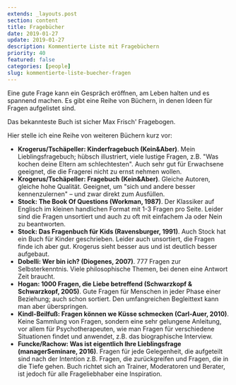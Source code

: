 ```yaml
---
extends: _layouts.post
section: content
title: Fragebücher
date: 2019-01-27
update: 2019-01-27
description: Kommentierte Liste mit Fragebüchern
priority: 40
featured: false
categories: [people]
slug: kommentierte-liste-buecher-fragen
---
```


Eine gute Frage kann ein Gespräch eröffnen, am Leben halten und es spannend machen. Es gibt eine Reihe von Büchern, in denen Ideen für Fragen aufgelistet sind.

Das bekannteste Buch ist sicher Max Frisch' Fragebogen.

Hier stelle ich eine Reihe von weiteren Büchern kurz vor:

- **Krogerus/Tschäpeller: Kinderfragebuch (Kein&Aber)**. Mein Lieblingsfragebuch; hübsch illustriert, viele lustige Fragen, z.B. "Was kochen deine Eltern am schlechtesten". Auch sehr gut für Erwachsene geeignet, die die Fragerei nicht zu ernst nehmen wollen.
- **Krogerus/Tschäpeller: Fragebuch (Kein&Aber)**. Gleiche Autoren, gleiche hohe Qualität. Geeignet, um "sich und andere besser kennenzulernen" – und zwar direkt zum Ausfüllen.
-  **Stock: The Book Of Questions (Workman, 1987)**. Der Klassiker auf Englisch im kleinen handlichen Format mit 1-3 Fragen pro Seite. Leider sind die Fragen unsortiert und auch zu oft mit einfachem Ja oder Nein zu beantworten.
-  **Stock: Das Fragenbuch für Kids (Ravensburger, 1991)**. Auch Stock hat ein Buch für Kinder geschrieben. Leider auch unsortiert, die Fragen finde ich aber gut. Krogerus sieht besser aus und ist deutlich besser aufgebaut.
-  **Dobelli: Wer bin ich? (Diogenes, 2007)**. 777 Fragen zur Selbsterkenntnis. Viele philosophische Themen, bei denen eine Antwort Zeit braucht.
-  **Hogan: 1000 Fragen, die Liebe betreffend (Schwarzkopf & Schwarzkopf, 2005)**. Gute Fragen für Menschen in jeder Phase einer Beziehung; auch schon sortiert. Den umfangreichen Begleittext kann man aber überspringen.
-  **Kindl-Beilfuß: Fragen können we Küsse schmecken (Carl-Auer, 2010)**. Keine Sammlung von Fragen, sondern eine sehr gelungene Anleitung, vor allem für Psychotherapeuten, wie man Fragen für verschiedene Situationen findet und anwendet, z.B. das biographische Interview.
-  **Funcke/Rachow: Was ist eigentlich Ihre Lieblingsfrage (managerSeminare, 2016)**. Fragen für jede Gelegenheit, die aufgeteilt sind nach der Intention z.B. Fragen, die zurückgreifen und Fragen, die in die Tiefe gehen. Buch richtet sich an Trainer, Moderatoren und Berater, ist jedoch für alle Frageliebhaber eine Inspiration.
